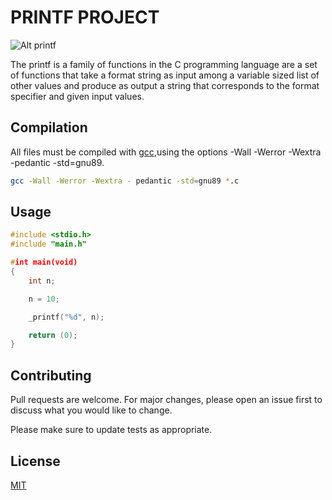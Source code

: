 # PRINTF PROJECT

![Alt printf](https://www.codesdope.com/staticroot/images/gifs/main_gif.gif)

The printf is a family of functions in the C programming language are a set of functions that take a format string as input among a variable sized list of other values and produce as output a string that corresponds to the format specifier and given input values.

## Compilation

All files must be compiled with [gcc](https://en.wikipedia.org/wiki/GNU_Compiler_Collection),using the options -Wall -Werror -Wextra -pedantic -std=gnu89.

```bash
gcc -Wall -Werror -Wextra - pedantic -std=gnu89 *.c
```

## Usage

```c
#include <stdio.h>
#include "main.h"

#int main(void)
{
	int n;

	n = 10;

	_printf("%d", n);

	return (0);
}
```

## Contributing

Pull requests are welcome. For major changes, please open an issue first
to discuss what you would like to change.

Please make sure to update tests as appropriate.

## License

[MIT](https://choosealicense.com/licenses/mit/)
